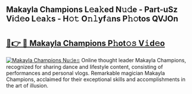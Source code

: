 ## Makayla Champions L𝚎a𝚔ed N𝚞𝚍e - Part-uSz Vi𝚍𝚎o L𝚎a𝚔s - H𝚘𝚝 O𝚗𝚕yf𝚊ns P𝚑𝚘tos QVJOn

# <h2><a href="http://kf89431.oniu.top/?m=Makayla+Champions">🔗👉 🔴 Makayla Champions P𝚑ot𝚘𝚜 V𝚒d𝚎o</a></h2>

[![Makayla Champions Nu𝚍e𝚜](https://i.imgur.com/0qMVB7G.gif)](http://kf89431.oniu.top/?m=Makayla+Champions)
Online thought leader Makayla Champions, recognized for sharing dance and lifestyle content, consisting of performances and personal vlogs. Remarkable magician Makayla Champions, acclaimed for their exceptional skills and accomplishments in the art of illusion.  
